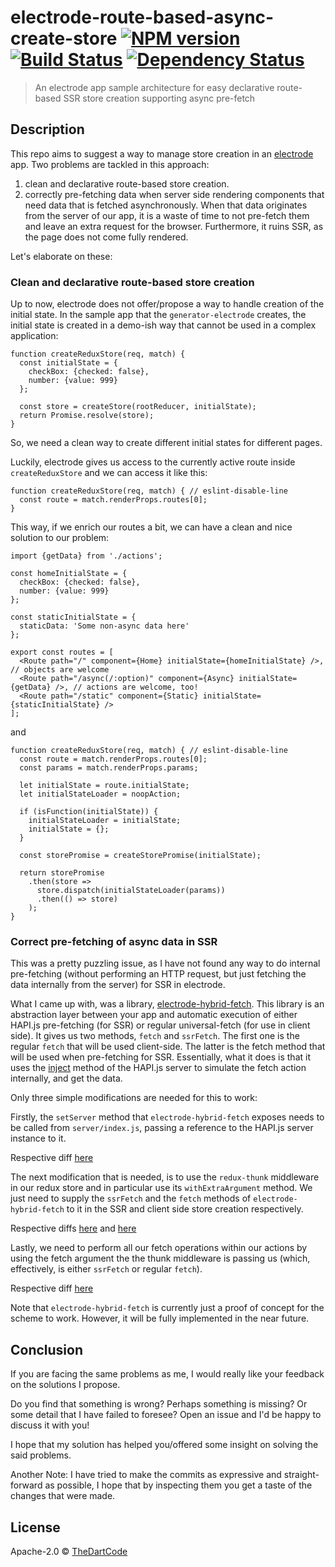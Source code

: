 # electrode-route-based-async-create-store [![NPM version][npm-image]][npm-url] [![Build Status][travis-image]][travis-url] [![Dependency Status][daviddm-image]][daviddm-url]
> An electrode app sample architecture for easy declarative route-based SSR store creation supporting async pre-fetch

## Description

This repo aims to suggest a way to manage store creation in an [electrode](https://github.com/electrode-io/electrode) app.
Two problems are tackled in this approach:
1. clean and declarative route-based store creation.
2. correctly pre-fetching data when server side rendering components that need data that is fetched asynchronously. When that data originates from the server of our app, it is a waste of time to not pre-fetch them and leave an extra request for the browser. Furthermore, it ruins SSR, as the page does not come fully rendered.

Let's elaborate on these:

### Clean and declarative route-based store creation

Up to now, electrode does not offer/propose a way to handle creation of the initial state.
In the sample app that the `generator-electrode` creates, the initial state is created in a demo-ish way that cannot be used in a complex application:
```
function createReduxStore(req, match) {
  const initialState = {
    checkBox: {checked: false},
    number: {value: 999}
  };

  const store = createStore(rootReducer, initialState);
  return Promise.resolve(store);
}
```
So, we need a clean way to create different initial states for different pages.

Luckily, electrode gives us access to the currently active route inside `createReduxStore` and we can access it like this:
```
function createReduxStore(req, match) { // eslint-disable-line
  const route = match.renderProps.routes[0];
}
```
This way, if we enrich our routes a bit, we can have a clean and nice solution to our problem:
```
import {getData} from './actions';

const homeInitialState = {
  checkBox: {checked: false},
  number: {value: 999}
};

const staticInitialState = {
  staticData: 'Some non-async data here'
};

export const routes = [
  <Route path="/" component={Home} initialState={homeInitialState} />, // objects are welcome
  <Route path="/async(/:option)" component={Async} initialState={getData} />, // actions are welcome, too!
  <Route path="/static" component={Static} initialState={staticInitialState} />
];
```
and
```
function createReduxStore(req, match) { // eslint-disable-line
  const route = match.renderProps.routes[0];
  const params = match.renderProps.params;

  let initialState = route.initialState;
  let initialStateLoader = noopAction;

  if (isFunction(initialState)) {
    initialStateLoader = initialState;
    initialState = {};
  }

  const storePromise = createStorePromise(initialState);

  return storePromise
    .then(store =>
      store.dispatch(initialStateLoader(params))
      .then(() => store)
    );
}
```


### Correct pre-fetching of async data in SSR

This was a pretty puzzling issue, as I have not found any way to do internal pre-fetching (without performing an HTTP request, but just fetching the data internally from the server) for SSR in electrode.

What I came up with, was a library, [electrode-hybrid-fetch](https://github.com/TheDartCode/electrode-hybrid-fetch).
This library is an abstraction layer between your app and automatic execution of either HAPI.js pre-fetching (for SSR) or regular universal-fetch (for use in client side).
It gives us two methods, `fetch` and `ssrFetch`.
The first one is the regular `fetch` that will be used client-side.
The latter is the fetch method that will be used when pre-fetching for SSR.
Essentially, what it does is that it uses the [inject](https://hapijs.com/api#serverinjectoptions-callback) method of the HAPI.js server to simulate the fetch action internally, and get the data.

Only three simple modifications are needed for this to work:

Firstly, the `setServer` method that `electrode-hybrid-fetch` exposes needs to be called from `server/index.js`, passing a reference to the HAPI.js server instance to it.

Respective diff [here](https://github.com/TheDartCode/electrode-route-based-async-create-store/commit/f1d0ab5bf8bbf9312ea03598301c03446a4df3e8#diff-6e0d62f54b853b53af874f5965d7adf2)

The next modification that is needed, is to use the `redux-thunk` middleware in our redux store and in particular use its `withExtraArgument` method.
We just need to supply the `ssrFetch` and the `fetch` methods of `electrode-hybrid-fetch` to it in the SSR and client side store creation respectively.

Respective diffs [here](https://github.com/TheDartCode/electrode-route-based-async-create-store/commit/f1d0ab5bf8bbf9312ea03598301c03446a4df3e8#diff-6db36c80e6c69073d1acbaf17ecb7520) and [here](https://github.com/TheDartCode/electrode-route-based-async-create-store/commit/f1d0ab5bf8bbf9312ea03598301c03446a4df3e8#diff-2062c74ac5e30b94954d494194083669)

Lastly, we need to perform all our fetch operations within our actions by using the fetch argument the the thunk middleware is passing us (which, effectively, is either `ssrFetch` or regular `fetch`).

Respective diff [here](https://github.com/TheDartCode/electrode-route-based-async-create-store/commit/f1d0ab5bf8bbf9312ea03598301c03446a4df3e8#diff-37c7e078b21b132634cf357859e22da2)

Note that `electrode-hybrid-fetch` is currently just a proof of concept for the scheme to work. However, it will be fully implemented in the near future.

## Conclusion

If you are facing the same problems as me, I would really like your feedback on the solutions I propose.

Do you find that something is wrong?
Perhaps something is missing?
Or some detail that I have failed to foresee?
Open an issue and I'd be happy to discuss it with you!

I hope that my solution has helped you/offered some insight on solving the said problems.

Another Note: I have tried to make the commits as expressive and straight-forward as possible, I hope that by inspecting them you get a taste of the changes that were made.




## License

Apache-2.0 © [TheDartCode](http://www.thedartcode.com)


[npm-image]: https://badge.fury.io/js/electrode-route-based-async-create-store.svg
[npm-url]: https://npmjs.org/package/electrode-route-based-async-create-store
[travis-image]: https://travis-ci.org/thedartcode/electrode-route-based-async-create-store.svg?branch=master
[travis-url]: https://travis-ci.org/thedartcode/electrode-route-based-async-create-store
[daviddm-image]: https://david-dm.org/thedartcode/electrode-route-based-async-create-store.svg?theme=shields.io
[daviddm-url]: https://david-dm.org/thedartcode/electrode-route-based-async-create-store

